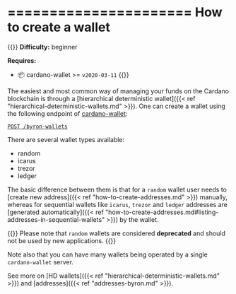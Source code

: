 ======================
How to create a wallet
======================

{{<hint warning>}}
**Difficulty:** beginner

**Requires:**
- 📦 cardano-wallet >= `v2020-03-11`
{{</hint>}}

The easiest and most common way of managing your funds on the Cardano blockchain is through a [hierarchical deterministic wallet]({{< ref "hierarchical-deterministic-wallets.md" >}}). One can create a wallet using the following endpoint of [cardano-wallet](https://github.com/input-output-hk/cardano-wallet):

[`POST /byron-wallets`](https://input-output-hk.github.io/cardano-wallet/api/edge/#operation/postByronWallet)

There are several wallet types available:
 - random
 - icarus
 - trezor
 - ledger

The basic difference between them is that for a `random` wallet user needs to [create new address]({{< ref "how-to-create-addresses.md" >}}) manually, whereas for sequential wallets like `icarus`, `trezor` and `ledger` addresses are [generated automatically]({{< ref "how-to-create-addresses.md#listing-addresses-in-sequential-wallets" >}}) by the wallet.

{{<hint danger>}}
Please note that `random` wallets are considered **deprecated** and should not be used by new applications.
{{</hint>}}

Note also that you can have many wallets being operated by a single `cardano-wallet` server.

See more on [HD wallets]({{< ref "hierarchical-deterministic-wallets.md" >}}) and [addresses]({{< ref "addresses-byron.md" >}}).
